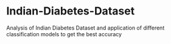 # Indian-Diabetes-Dataset

Analysis of Indian Diabetes Dataset and application of different classification models to get the best accuracy
